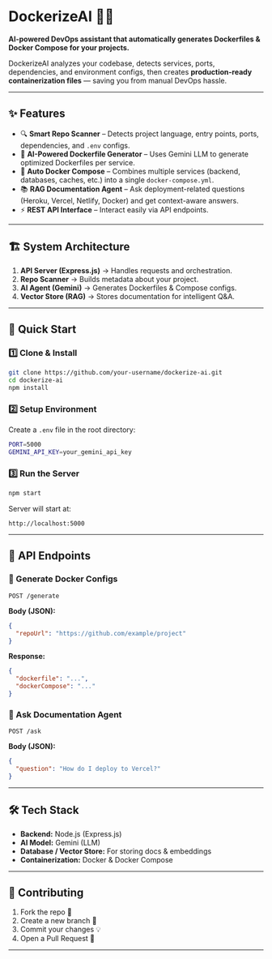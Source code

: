# DockerizeAI 🐳🤖  
**AI-powered DevOps assistant that automatically generates Dockerfiles & Docker Compose for your projects.**  

DockerizeAI analyzes your codebase, detects services, ports, dependencies, and environment configs, then creates **production-ready containerization files** — saving you from manual DevOps hassle.  

---

## ✨ Features  

- 🔍 **Smart Repo Scanner** – Detects project language, entry points, ports, dependencies, and `.env` configs.  
- 🤖 **AI-Powered Dockerfile Generator** – Uses Gemini LLM to generate optimized Dockerfiles per service.  
- 🐳 **Auto Docker Compose** – Combines multiple services (backend, databases, caches, etc.) into a single `docker-compose.yml`.  
- 📚 **RAG Documentation Agent** – Ask deployment-related questions (Heroku, Vercel, Netlify, Docker) and get context-aware answers.  
- ⚡ **REST API Interface** – Interact easily via API endpoints.  

---

## 🏗️ System Architecture  

1. **API Server (Express.js)** → Handles requests and orchestration.  
2. **Repo Scanner** → Builds metadata about your project.  
3. **AI Agent (Gemini)** → Generates Dockerfiles & Compose configs.  
4. **Vector Store (RAG)** → Stores documentation for intelligent Q&A.  

---

## 🚀 Quick Start  

### 1️⃣ Clone & Install  
```bash
git clone https://github.com/your-username/dockerize-ai.git
cd dockerize-ai
npm install
```

### 2️⃣ Setup Environment  
Create a `.env` file in the root directory:  
```bash
PORT=5000
GEMINI_API_KEY=your_gemini_api_key
```

### 3️⃣ Run the Server  
```bash
npm start
```

Server will start at:  
```
http://localhost:5000
```

---

## 📡 API Endpoints  

### 🔹 Generate Docker Configs  
```http
POST /generate
```
**Body (JSON):**
```json
{
  "repoUrl": "https://github.com/example/project"
}
```
**Response:**
```json
{
  "dockerfile": "...",
  "dockerCompose": "..."
}
```

### 🔹 Ask Documentation Agent  
```http
POST /ask
```
**Body (JSON):**
```json
{
  "question": "How do I deploy to Vercel?"
}
```

---

## 🛠️ Tech Stack  

- **Backend:** Node.js (Express.js)  
- **AI Model:** Gemini (LLM)  
- **Database / Vector Store:** For storing docs & embeddings  
- **Containerization:** Docker & Docker Compose  

---

## 🤝 Contributing  

1. Fork the repo 🍴  
2. Create a new branch 🌱  
3. Commit your changes 💡  
4. Open a Pull Request 🚀  

---

